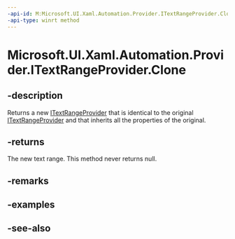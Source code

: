 ```yaml
---
-api-id: M:Microsoft.UI.Xaml.Automation.Provider.ITextRangeProvider.Clone
-api-type: winrt method
---
```


<!-- Method syntax
public Windows.UI.Xaml.Automation.Provider.ITextRangeProvider Clone()
-->

# Microsoft.UI.Xaml.Automation.Provider.ITextRangeProvider.Clone

## -description
Returns a new [ITextRangeProvider](itextrangeprovider.md) that is identical to the original [ITextRangeProvider](itextrangeprovider.md) and that inherits all the properties of the original.

## -returns
The new text range. This method never returns null.

## -remarks

## -examples

## -see-also
